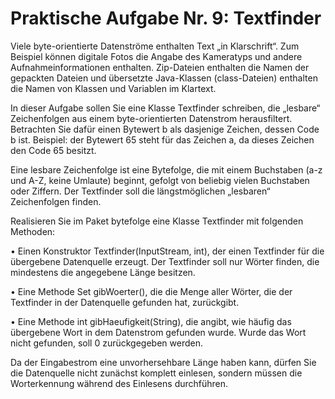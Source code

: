 # Praktische Aufgabe Nr. 9: Textfinder

Viele byte-orientierte Datenströme enthalten Text „in Klarschrift“. Zum Beispiel können digitale Fotos die Angabe des Kameratyps und andere Aufnahmeinformationen enthalten. Zip-Dateien enthalten die Namen der gepackten Dateien und übersetzte Java-Klassen (class-Dateien) enthalten die Namen von Klassen und Variablen im Klartext. 

In dieser Aufgabe sollen Sie eine Klasse Textfinder schreiben, die „lesbare“ Zeichenfolgen aus einem byte-orientierten Datenstrom herausfiltert. Betrachten Sie dafür einen Bytewert b als dasjenige Zeichen, dessen Code b ist. Beispiel: der Bytewert 65 steht für das Zeichen a, da dieses Zeichen den Code 65 besitzt.

Eine lesbare Zeichenfolge ist eine Bytefolge, die mit einem Buchstaben (a-z und A-Z, keine Umlaute) beginnt, gefolgt von beliebig vielen Buchstaben oder Ziffern. Der Textfinder soll die längstmöglichen „lesbaren“ Zeichenfolgen finden.

Realisieren Sie im Paket bytefolge eine Klasse Textfinder mit folgenden Methoden:

• Einen Konstruktor Textfinder(InputStream, int), der einen Textfinder für die übergebene Datenquelle erzeugt. Der Textfinder soll nur Wörter finden, die mindestens die angegebene Länge besitzen.

• Eine Methode Set<String> gibWoerter(), die die Menge aller Wörter, die der Textfinder in der Datenquelle gefunden hat, zurückgibt.

• Eine Methode int gibHaeufigkeit(String), die angibt, wie häufig das übergebene Wort in dem Datenstrom gefunden wurde. Wurde das Wort nicht gefunden, soll 0 zurückgegeben werden.

Da der Eingabestrom eine unvorhersehbare Länge haben kann, dürfen Sie die Datenquelle nicht zunächst komplett einlesen, sondern müssen die Worterkennung während des Einlesens durchführen.

